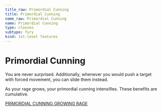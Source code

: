 ```yaml
---
title_raw: Primordial Cunning
title: Primordial Cunning
name_raw: Primordial Cunning
name: Primordial Cunning
type: classes
subtype: fury
kind: 1st-level features
---
```


# Primordial Cunning

You are never surprised. Additionally, whenever you would push a target with forced movement, you can slide them instead.

As your rage grows, your primordial cunning intensifies. These benefits are cumulative.

[PRIMORDIAL CUNNING GROWING RAGE](./Primordial%20Cunning%20Growing%20Rage.md)
